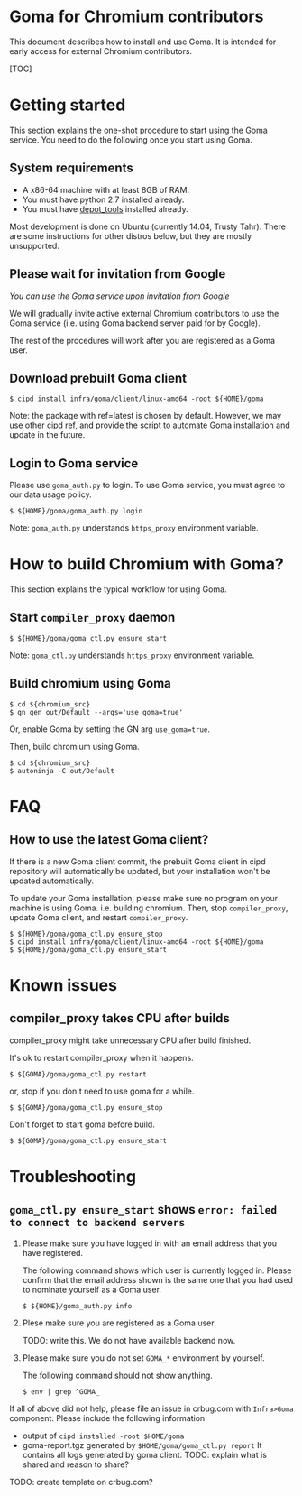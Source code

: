 # Goma for Chromium contributors

This document describes how to install and use Goma.  It is intended for
early access for external Chromium contributors.

[TOC]

# Getting started

This section explains the one-shot procedure to start using the Goma service.
You need to do the following once you start using Goma.

## System requirements

* A x86-64 machine with at least 8GB of RAM.
* You must have python 2.7 installed already.
* You must have [depot\_tools](https://chromium.googlesource.com/chromium/src/+/master/docs/linux_build_instructions.md#install) installed already.

Most development is done on Ubuntu (currently 14.04, Trusty Tahr).
There are some instructions for other distros below, but they are mostly
unsupported.

## Please wait for invitation from Google

*You can use the Goma service upon invitation from Google*

We will gradually invite active external Chromium contributors to use
the Goma service (i.e. using Goma backend server paid for by Google).

The rest of the procedures will work after you are registered as a Goma user.

## Download prebuilt Goma client

<!-- TODO: make the automated script available instead. -->

```shell
$ cipd install infra/goma/client/linux-amd64 -root ${HOME}/goma
```

Note:
the package with ref=latest is chosen by default. However, we may use other
cipd ref, and provide the script to automate Goma installation and update in
the future.

## Login to Goma service

Please use `goma_auth.py` to login. To use Goma service, you must agree
to our data usage policy.

```shell
$ ${HOME}/goma/goma_auth.py login
```

Note: `goma_auth.py` understands `https_proxy` environment variable.

# How to build Chromium with Goma?

This section explains the typical workflow for using Goma.

## Start `compiler_proxy` daemon

```shell
$ ${HOME}/goma/goma_ctl.py ensure_start
```

Note: `goma_ctl.py` understands `https_proxy` environment variable.

## Build chromium using Goma

```shell
$ cd ${chromium_src}
$ gn gen out/Default --args='use_goma=true'
```
Or, enable Goma by setting the GN arg `use_goma=true`.

Then, build chromium using Goma.

```shell
$ cd ${chromium_src}
$ autoninja -C out/Default
```

# FAQ

## How to use the latest Goma client?

If there is a new Goma client commit, the prebuilt Goma client in cipd
repository will automatically be updated, but your installation won't
be updated automatically.

To update your Goma installation, please make sure no program on your
machine is using Goma. i.e. building chromium.
Then, stop `compiler_proxy`, update Goma client, and restart `compiler_proxy`.

```shell
$ ${HOME}/goma/goma_ctl.py ensure_stop
$ cipd install infra/goma/client/linux-amd64 -root ${HOME}/goma
$ ${HOME}/goma/goma_ctl.py ensure_start
```

# Known issues

## compiler_proxy takes CPU after builds

compiler_proxy might take unnecessary CPU after build finished.

It's ok to restart compiler_proxy when it happens.

```shell
$ ${GOMA}/goma/goma_ctl.py restart
```

or, stop if you don't need to use goma for a while.
```shell
$ ${GOMA}/goma/goma_ctl.py ensure_stop
```

Don't forget to start goma before build.

```shell
$ ${GOMA}/goma/goma_ctl.py ensure_start
```

# Troubleshooting

## `goma_ctl.py ensure_start` shows `error: failed to connect to backend servers`

1. Please make sure you have logged in with an email address that you have
   registered.

   The following command shows which user is currently logged in. Please confirm
   that the email address shown is the same one that you had used to nominate
   yourself as a Goma user.

   ```shell
   $ ${HOME}/goma_auth.py info
   ```

1. Plese make sure you are registered as a Goma user.

   TODO: write this.  We do not have available backend now.

1. Please make sure you do not set `GOMA_*` environment by yourself.

   The following command should not show anything.

   ```shell
   $ env | grep ^GOMA_
   ```

If all of above did not help, please file an issue in crbug.com
with `Infra>Goma` component.
Please include the following information:

- output of `cipd installed -root $HOME/goma`
- goma-report.tgz generated by `$HOME/goma/goma_ctl.py report`
  It contains all logs generated by goma client.
  TODO: explain what is shared and reason to share?

TODO: create template on crbug.com?
